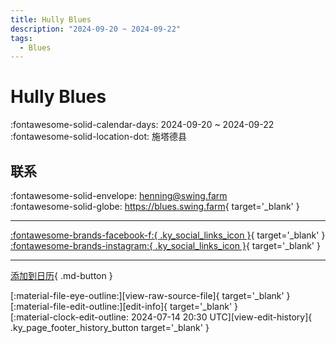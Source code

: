 ```yaml
---
title: Hully Blues
description: "2024-09-20 ~ 2024-09-22"
tags:
  - Blues
---
```


# Hully Blues 

:fontawesome-solid-calendar-days: 2024-09-20 ~ 2024-09-22  
:fontawesome-solid-location-dot: 施塔德县  

## 联系

:fontawesome-solid-envelope: <henning@swing.farm>  
:fontawesome-solid-globe: <https://blues.swing.farm>{ target='_blank' }  

---

 [:fontawesome-brands-facebook-f:{ .ky_social_links_icon }](https://www.facebook.com/hullyblues){ target='_blank' } [:fontawesome-brands-instagram:{ .ky_social_links_icon }](https://instagram.com/hully_blues){ target='_blank' }

---

[添加到日历](https://swing.news/ics/zh-Hans/2024/de_DE/hully-blues-2024.ics){ .md-button }

<div class="ky_page_footer" markdown>
<div class="ky_page_footer_trailing" markdown="span">
[:material-file-eye-outline:][view-raw-source-file]{ target='_blank' }
[:material-file-edit-outline:][edit-info]{ target='_blank' }
</div>
<div class="ky_page_footer_leading" markdown="span">
[:material-clock-edit-outline: 2024-07-14 20:30 UTC][view-edit-history]{ .ky_page_footer_history_button target='_blank' }
</div>
</div>

[view-raw-source-file]: https://github.com/swingdance/events/blob/main/2024/de_DE/hully-blues-2024.json "查看原始源文件"
[edit-info]: https://github.com/swingdance/events/issues/new?assignees=&labels=update+event&projects=&template=03-update_entity.yml&title=%5B2024%2Fde_DE%5D%20Hully%20Blues&region=de_DE&year=2024&id=hully-blues-2024&name=Hully%20Blues&org_id= "编辑信息"

[view-edit-history]: https://github.com/swingdance/events/commits/main/2024/de_DE/hully-blues-2024.json "查看编辑历史"
